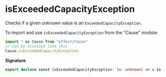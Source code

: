 # isExceededCapacityException

Checks if a given unknown value is an `ExceededCapacityException`.

To import and use `isExceededCapacityException` from the "Cause" module:

```ts
import * as Cause from "effect/Cause"
// Can be accessed like this
Cause.isExceededCapacityException
```

**Signature**

```ts
export declare const isExceededCapacityException: (u: unknown) => u is ExceededCapacityException
```
